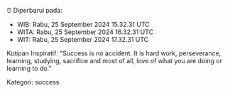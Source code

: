 ⏰ Diperbarui pada:
- WIB: Rabu, 25 September 2024 15.32.31 UTC
- WITA: Rabu, 25 September 2024 16.32.31 UTC
- WIT: Rabu, 25 September 2024 17.32.31 UTC

Kutipan Inspiratif:
"Success is no accident. It is hard work, perseverance, learning, studying, sacrifice and most of all, love of what you are doing or learning to do."


Kategori: success

